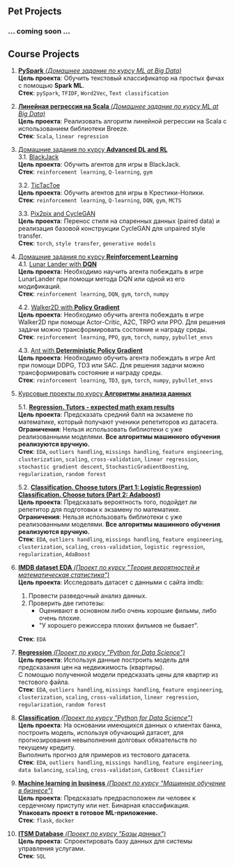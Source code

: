 ## Pet Projects
### ... coming soon ...
## Course Projects
1. <a href='https://github.com/AnnaSmelova/ML_BD/blob/main/hw5/hw5_pyspark_Word2Vec.ipynb'>**PySpark** *(Домашнее задание по курсу ML at Big Data)*</a><br>
      **Цель проекта**:
      Обучить текстовый классификатор на простых фичах с помощью **Spark ML**.<br>
      **Стек**: `pySpark`, `TFIDF`, `Word2Vec`, `Text classification`
      
2. <a href='https://github.com/AnnaSmelova/ML_BD/tree/main/hw3'>**Линейная регрессия на Scala** *(Домашнее задание по курсу ML at Big Data)*</a><br>
      **Цель проекта**:
      Реализовать алгоритм линейной регрессии на Scala с использованием библиотеки Breeze.<br>
      **Стек**: `Scala`, `linear regression`

3. <a href='https://github.com/AnnaSmelova/RL'>Домашние задания по курсу **Advanced DL and RL**</a><br>
    3.1. <a href='https://github.com/AnnaSmelova/Advanced_DL_and_RL/blob/main/hw1/HW1_ASmelova.ipynb'>BlackJack</a><br>
      **Цель проекта**:
      Обучить агентов для игры в BlackJack.<br>
      **Стек**: `reinforcement learning`, `Q-learning`, `gym`
      
    3.2. <a href='https://github.com/AnnaSmelova/Advanced_DL_and_RL/blob/main/hw2/HW2_ASmelova.ipynb'>TicTacToe</a><br>
      **Цель проекта**:
      Обучить агентов для игры в Крестики-Нолики.<br>
      **Стек**: `reinforcement learning`, `Q-learning`, `DQN`, `gym`, `MCTS`
      
    3.3. <a href='https://nbviewer.org/github/AnnaSmelova/Advanced_DL_and_RL/blob/main/hw3/HW3_ASmelova.ipynb'>Pix2pix and CycleGAN</a><br>
      **Цель проекта**:
      Перенос стиля на спаренных данных (paired data) и реализация базовой конструкции CycleGAN для unpaired style transfer.<br>
      **Стек**: `torch`, `style transfer`, `generative models`

4. <a href='https://github.com/AnnaSmelova/RL'>Домашние задания по курсу **Reinforcement Learning**</a><br>
    4.1. <a href='https://github.com/AnnaSmelova/RL/tree/main/hw01_lunar_lander'>Lunar Lander with **DQN**</a><br>
      **Цель проекта**:
      Необходимо научить агента побеждать в игре LunarLander при помощи метода DQN или одной из его модификаций.<br>
      **Стек**: `reinforcement learning`, `DQN`, `gym`, `torch`, `numpy`
      
    4.2. <a href='https://github.com/AnnaSmelova/RL/tree/main/hw02_walker2d'>Walker2D with **Policy Gradient**</a><br>
      **Цель проекта**:
      Необходимо обучить агента побеждать в игре Walker2D при помощи Actor-Critic, A2C, TRPO или PPO. Для решения задачи можно трансформировать состояние и награду среды.<br>
      **Стек**: `reinforcement learning`, `PPO`, `gym`, `torch`, `numpy`, `pybullet_envs`
      
    4.3. <a href='https://github.com/AnnaSmelova/RL/tree/main/hw03_ant'>Ant with **Deterministic Policy Gradient**</a><br>
      **Цель проекта**:
      Необходимо обучить агента побеждать в игре Ant при помощи DDPG, TD3 или SAC. Для решения задачи можно трансформировать состояние и награду среды.<br>
      **Стек**: `reinforcement learning`, `TD3`, `gym`, `torch`, `numpy`, `pybullet_envs`

5. <a href='https://github.com/AnnaSmelova/Projects/tree/main/Data_analysis_algorithms_course_projects'>Курсовые проекты по курсу **Алгоритмы анализа данных**</a>

    5.1. <a href='https://github.com/AnnaSmelova/Data_Science_Portfolio/blob/main/Data_analysis_algorithms_course_projects/Regression_project/CourseProject_Regression.ipynb'>**Regression. Tutors - expected math exam results**</a><br>
      **Цель проекта**:
      Предсказать средний балл на экзамене по математике, который получают ученики репетиторов из датасета.<br>
      **Ограничения**:
      Нельзя использовать библиотеки с уже реализованными моделями. **Все алгоритмы машинного обучения реализуются вручную.**<br>
      **Стек**: `EDA`, `outliers handling`, `missings handling`, `feature engineering`, `clusterization`, `scaling`, `cross-validation`, `linear regression`, `stochastic gradient descent`, `StochasticGradientBoosting`, `regularization`, `random forest`
      
    5.2. <a href='https://github.com/AnnaSmelova/Projects/blob/main/Data_analysis_algorithms_course_projects/Classification_project/CourseProject_Classification_LogisticRegression_proba.ipynb'>**Classification. Choose tutors (Part 1: Logistic Regression)**</a><br>
    <a href='https://github.com/AnnaSmelova/Projects/blob/main/Data_analysis_algorithms_course_projects/Classification_project/CourseProject_Classification_Adaboost_proba.ipynb'>**Classification. Choose tutors (Part 2: Adaboost)**</a><br>
      **Цель проекта**:
      Предсказать вероятность того, подойдет ли репетитор для подготовки к экзамену по математике.<br>
      **Ограничения**:
      Нельзя использовать библиотеки с уже реализованными моделями. **Все алгоритмы машинного обучения реализуются вручную.**<br>
      **Стек**: `EDA`, `outliers handling`, `missings handling`, `feature engineering`, `clusterization`, `scaling`, `cross-validation`, `logistic regression`, `regularization`, `AdaBoost`

6. <a href='https://github.com/AnnaSmelova/Projects/blob/main/Theory_of_probability_and_mathematical_statistics_course_project.ipynb'>**IMDB dataset EDA** *(Проект по курсу "Теория вероятностей и математическая статистика")*</a><br>
    **Цель проекта**:
    Исследовать датасет с данными с сайта imdb:
    1) Провести разведочный анализ данных.
    2) Проверить две гипотезы:
        * Оценивают в основном либо очень хорошие фильмы, либо очень плохие.
        * "У хорошего режиссера плохих фильмов не бывает".<br>
       
    **Стек**: `EDA`
  
7. <a href='https://github.com/AnnaSmelova/Projects/blob/main/Python_for_Data_Science_Regression_course_project.ipynb'>**Regression** *(Проект по курсу "Python for Data Science")*</a><br>
    **Цель проекта**:
    Используя данные построить модель для предсказания цен на недвижимость (квартиры).<br> 
    С помощью полученной модели предсказать цены для квартир из тестового файла.<br>
    **Стек**: `EDA`, `outliers handling`, `missings handling`, `feature engineering`, `clusterization`, `scaling`, `cross-validation`, `linear regression`, `regularization`, `random forest`
    
8. <a href='https://github.com/AnnaSmelova/Projects/blob/main/Python_for_Data_Science_Classification_course_project.ipynb'>**Classification** *(Проект по курсу "Python for Data Science")*</a><br>
    **Цель проекта**:
    На основании имеющихся данных о клиентах банка, построить модель, используя обучающий датасет, для прогнозирования невыполнения долговых обязательств по текущему кредиту.<br> 
    Выполнить прогноз для примеров из тестового датасета.<br>
    **Стек**: `EDA`, `outliers handling`, `missings handling`, `feature engineering`, `data balancing`, `scaling`, `cross-validation`, `CatBoost Classifier`
    
9. <a href='https://github.com/AnnaSmelova/Machine_learning_in_business_course_project'>**Machine learning in business** *(Проект по курсу "Машинное обучение в бизнесе")*</a><br>
    **Цель проекта**:
    Предсказать предрасположен ли человек к сердечному приступу или нет. Бинарная классификация.<br> 
    **Упаковать проект в готовое ML-приложение.**<br>
    **Стек**: `flask`, `docker`
    
10. <a href='https://github.com/AnnaSmelova/DB_course'>**ITSM Database** *(Проект по курсу "Базы данных")*</a><br>
    **Цель проекта**:
    Спроектировать базу данных для системы управления услугами.<br>
    **Стек**: `SQL`

